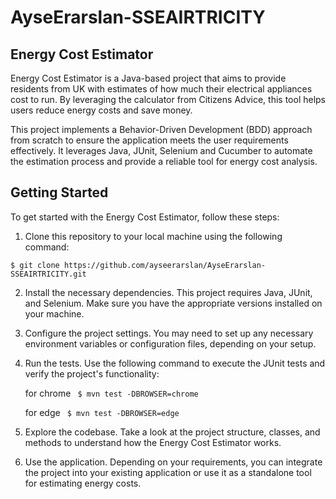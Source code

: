 # AyseErarslan-SSEAIRTRICITY

## Energy Cost Estimator

Energy Cost Estimator is a Java-based project that aims to provide residents from UK with estimates of how much their electrical appliances cost to run. By leveraging the calculator from Citizens Advice, this tool helps users reduce energy costs and save money.

This project implements a Behavior-Driven Development (BDD) approach from scratch to ensure the application meets the user requirements effectively. It leverages Java, JUnit, Selenium and Cucumber to automate the estimation process and provide a reliable tool for energy cost analysis.

## Getting Started

To get started with the Energy Cost Estimator, follow these steps:

1. Clone this repository to your local machine using the following command:

```$ git clone https://github.com/ayseerarslan/AyseErarslan-SSEAIRTRICITY.git```

2. Install the necessary dependencies. This project requires Java, JUnit, and Selenium. Make sure you have the appropriate versions installed on your machine.

3. Configure the project settings. You may need to set up any necessary environment variables or configuration files, depending on your setup.

4. Run the tests. Use the following command to execute the JUnit tests and verify the project's functionality:

    for chrome ``` $ mvn test -DBROWSER=chrome```
   
    for edge ``` $ mvn test -DBROWSER=edge```

6. Explore the codebase. Take a look at the project structure, classes, and methods to understand how the Energy Cost Estimator works.

7. Use the application. Depending on your requirements, you can integrate the project into your existing application or use it as a standalone tool for estimating energy costs.
